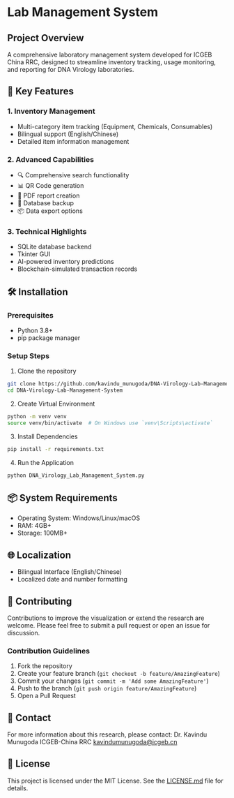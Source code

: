 # Lab Management System

## Project Overview
A comprehensive laboratory management system developed for ICGEB China RRC, designed to streamline inventory tracking, usage monitoring, and reporting for DNA Virology laboratories.

## 🌟 Key Features

### 1. Inventory Management
- Multi-category item tracking (Equipment, Chemicals, Consumables)
- Bilingual support (English/Chinese)
- Detailed item information management

### 2. Advanced Capabilities
- 🔍 Comprehensive search functionality
- 📊 QR Code generation
- 📄 PDF report creation
- 💾 Database backup
- 📦 Data export options

### 3. Technical Highlights
- SQLite database backend
- Tkinter GUI
- AI-powered inventory predictions
- Blockchain-simulated transaction records

## 🛠 Installation

### Prerequisites
- Python 3.8+
- pip package manager

### Setup Steps
1. Clone the repository
```bash
git clone https://github.com/kavindu_munugoda/DNA-Virology-Lab-Management-System.git
cd DNA-Virology-Lab-Management-System
```

2. Create Virtual Environment
```bash
python -m venv venv
source venv/bin/activate  # On Windows use `venv\Scripts\activate`
```

3. Install Dependencies
```bash
pip install -r requirements.txt
```

4. Run the Application
```bash
python DNA_Virology_Lab_Management_System.py
```

## 📦 System Requirements
- Operating System: Windows/Linux/macOS
- RAM: 4GB+
- Storage: 100MB+ 

## 🌐 Localization
- Bilingual Interface (English/Chinese)
- Localized date and number formatting

## 🤝 Contributing
Contributions to improve the visualization or extend the research are welcome. Please feel free to submit a pull request or open an issue for discussion.

### Contribution Guidelines
1. Fork the repository
2. Create your feature branch (`git checkout -b feature/AmazingFeature`)
3. Commit your changes (`git commit -m 'Add some AmazingFeature'`)
4. Push to the branch (`git push origin feature/AmazingFeature`)
5. Open a Pull Request

## 📧 Contact
For more information about this research, please contact:
Dr. Kavindu Munugoda
ICGEB-China RRC
kavindumunugoda@icgeb.cn

## 📝 License
This project is licensed under the MIT License. See the [LICENSE.md](LICENSE.md) file for details.
